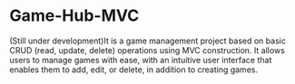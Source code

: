 # Game-Hub-MVC
 (Still under development)It is a game management project based on basic CRUD (read, update, delete) operations using MVC construction. It allows users to manage games with ease, with an intuitive user interface that enables them to add, edit, or delete, in addition to creating games.
